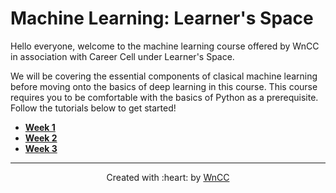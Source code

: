 # Machine Learning: Learner's Space

Hello everyone, welcome to the machine learning course offered by WnCC in association with Career Cell under Learner's Space. 

We will be covering the essential components of clasical machine learning before moving onto the basics of deep learning in this course. This course requires you to be comfortable with the basics of Python as a prerequisite. Follow the tutorials below to get started!

 - **[Week 1](./Week1/README.md)**
 - **[Week 2](./Week2/README.md)**
 - **[Week 3](./Week3/README.md)**
 ***
<p align="center">Created with :heart: by <a href="https://www.wncc-iitb.org/">WnCC</a></p>

